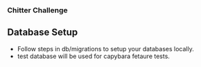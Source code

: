 ### Chitter Challenge

## Database Setup 
- Follow steps in db/migrations to setup your databases locally.
- test database will be used for capybara fetaure tests.